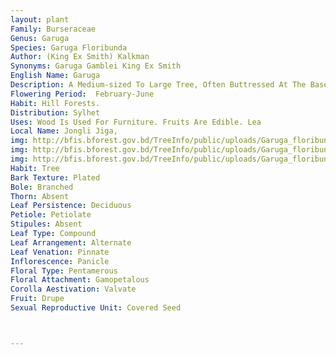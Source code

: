 ```yaml
---
layout: plant
Family: Burseraceae
Genus: Garuga
Species: Garuga Floribunda
Author: (King Ex Smith) Kalkman
Synonyms: Garuga Gamblei King Ex Smith
English Name: Garuga
Description: A Medium-sized To Large Tree, Often Buttressed At The Base, Bark Ashy-grey, Nearly Smooth, Exfoliating In Irregular Flakes, Inner Bark Reddish-brown Or Light Red, Fibrous, Young Parts Puberulous. Leaves Alternate, Imparipinnate, 30-45 Cm Long, Leaflets 11-17, Ovate-oblong Or Oblong-lanceolate, 3.5-15.0 Ã— 1.5-4.0 Cm, Acuminate At The Apex, Oblique And Cuneate At The Base, Crenate-serrate Along The Margin, Membranous, Sparsely Pubescent When Young, Glabrous Afterwards, Turning Yellow Before Falling, Lateral Nerves Up To 20 Pairs. Panicles Up To 20 Cm Long, Pubescent Or Glabrescent, Peduncles 4.9-9.5 Cm Long, Slender, Rachis Pubescent, But Ultimately Glabrous Towards The Base, Bracts Linear. Flowers Small, C 6 Mm Across, White Or Yellow, Fragrant. Calyx Lobes 5, Triangular, Tube Narrowly Campanulate, 1.5 Mm Long, Glabrous Inside, Minutely Tomentose Or Puberulous Outside. Corolla Lobes Oblong Or Ovate, 3-4 Ã— 1.0-1.5 Mm, Acuminate At The Apex, Pubescent. Stamens 10, Inserted On The Margin Of The Disk, Filaments Glabrous, C 2 Mm Long. Ovary 5-celled, Sparsely Puberulous, Style 2 Mm Long, Stout, Stigmas 4-5 Lobed. Fruit A 4-lobed Drupe, Globose, Pyrenes 4, 1-seeded.
Flowering Period:  February-June
Habit: Hill Forests.
Distribution: Sylhet
Uses: Wood Is Used For Furniture. Fruits Are Edible. Lea
Local Name: Jongli Jiga, 
img: http://bfis.bforest.gov.bd/TreeInfo/public/uploads/Garuga_floribunda.jpg
img: http://bfis.bforest.gov.bd/TreeInfo/public/uploads/Garuga_floribunda1.jpg
img: http://bfis.bforest.gov.bd/TreeInfo/public/uploads/Garuga_floribunda2.jpg
Habit: Tree
Bark Texture: Plated
Bole: Branched
Thorn: Absent
Leaf Persistence: Deciduous
Petiole: Petiolate
Stipules: Absent
Leaf Type: Compound
Leaf Arrangement: Alternate
Leaf Venation: Pinnate
Inflorescence: Panicle
Floral Type: Pentamerous
Floral Attachment: Gamopetalous
Corolla Aestivation: Valvate
Fruit: Drupe
Sexual Reproductive Unit: Covered Seed



---
```


